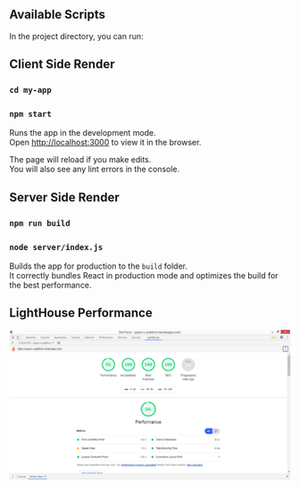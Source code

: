 
## Available Scripts

In the project directory, you can run:

## Client Side Render

### `cd my-app`
### `npm start`

Runs the app in the development mode.<br />
Open [http://localhost:3000](http://localhost:3000) to view it in the browser.

The page will reload if you make edits.<br />
You will also see any lint errors in the console.
## Server Side Render

### `npm run build`
###  `node server/index.js`

Builds the app for production to the `build` folder.<br />
It correctly bundles React in production mode and optimizes the build for the best performance.


## LightHouse Performance
![](https://github.com/anaskhan23/space-x-program/blob/master/Performance.PNG)

